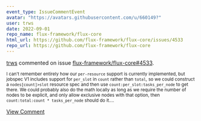 ```yaml
---
event_type: IssueCommentEvent
avatar: "https://avatars.githubusercontent.com/u/660149?"
user: trws
date: 2022-09-01
repo_name: flux-framework/flux-core
html_url: https://github.com/flux-framework/flux-core/issues/4533
repo_url: https://github.com/flux-framework/flux-core
---
```


<a href='https://github.com/trws' target='_blank'>trws</a> commented on issue <a href='https://github.com/flux-framework/flux-core/issues/4533' target='_blank'>flux-framework/flux-core#4533</a>.

<small>I can't remember entirely how our `per-resource` support is currently implemented, but jobspec V1 includes support for `per_slot` in `count` rather than `total`, so we could construct a `nodes[count]>slot` resource spec and then use `count:per_slot:tasks_per_node` to get there.  We could probably also do the math locally as long as we require the number of nodes to be explicit, and only allow exclusive nodes with that option, then `count:total:count * tasks_per_node` should do it....</small>

<a href='https://github.com/flux-framework/flux-core/issues/4533' target='_blank'>View Comment</a>